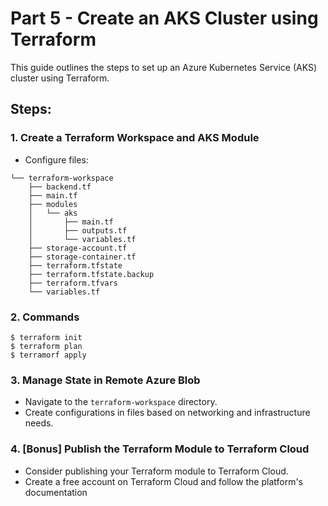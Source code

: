 # Part 5 - Create an AKS Cluster using Terraform

This guide outlines the steps to set up an Azure Kubernetes Service (AKS) cluster using Terraform.  

## Steps:

### 1. Create a Terraform Workspace and AKS Module

- Configure files:

```
└── terraform-workspace
    ├── backend.tf
    ├── main.tf
    ├── modules
    │   └── aks
    │       ├── main.tf
    │       ├── outputs.tf
    │       └── variables.tf
    ├── storage-account.tf
    ├── storage-container.tf
    ├── terraform.tfstate
    ├── terraform.tfstate.backup
    ├── terraform.tfvars
    └── variables.tf
```

### 2. Commands
```
$ terraform init
$ terraform plan
$ terramorf apply

```

### 3. Manage State in Remote Azure Blob

- Navigate to the `terraform-workspace` directory.
- Create configurations in files based on networking and infrastructure needs.

### 4. [Bonus] Publish the Terraform Module to Terraform Cloud

- Consider publishing your Terraform module to Terraform Cloud.
- Create a free account on Terraform Cloud and follow the platform's documentation  

 
 